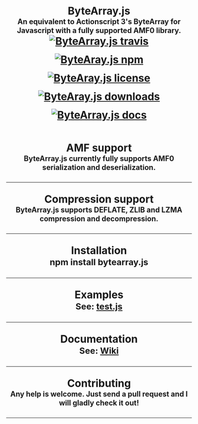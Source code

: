 <h1 align="center">
  <br>
  ByteArray.js
  <br>
  <sub><sup>An equivalent to Actionscript 3's ByteArray for Javascript with a fully supported AMF0 library.</sup></sub>
  <br>
  <a href="https://travis-ci.org/Zaseth/ByteArray.js"><img src="https://travis-ci.org/Zaseth/ByteArray.js.svg?branch=master" alt="ByteArray.js travis" style= "margin-bottom: 1rem"></a>
  <a href="https://www.npmjs.com/package/bytearray.js"><img src="https://img.shields.io/npm/v/bytearray.js.svg" alt="ByteAray.js npm" style="margin-bottom: 1rem"></a>
  <a href="https://github.com/Zaseth/ByteArray.js/blob/master/LICENSE"><img src="https://img.shields.io/npm/l/bytearray.js.svg" alt="ByteAray.js license" style="margin-bottom: 1rem"></a>
  <a href="https://npm-stat.com/charts.html?package=bytearray.js"><img src="https://img.shields.io/npm/dy/bytearray.js.svg" alt="ByteAray.js downloads" style="margin-bottom: 1rem"></a>
  <a href="https://github.com/Zaseth/ByteArray.js/wiki"><img src="https://img.shields.io/readthedocs/pip/stable.svg" alt="ByteArray.js docs" style="margin-bottom: 1rem"></a>
</h1>

<h1 align="center">
  AMF support
  <br>
  <sub><sup>ByteArray.js currently fully supports AMF0 serialization and deserialization.</sup></sub>
  <hr>
  Compression support
  <br>
  <sub><sup>ByteArray.js supports DEFLATE, ZLIB and LZMA compression and decompression.</sup></sub>
  <hr>
  Installation
  <br>
  <sub>npm install bytearray.js</sub>
  <hr>
  Examples
  <br>
  <sub>See: <a href="https://github.com/Zaseth/ByteArray.js/blob/master/Examples/test.js">test.js</a></sub>
  <hr>
  Documentation
  <br>
  <sub>See: <a href="https://github.com/Zaseth/ByteArray.js/wiki">Wiki</a></sub>
  <hr>
  Contributing
  <br>
  <sub><sup>Any help is welcome. Just send a pull request and I will gladly check it out!</sup></sub>
  <hr>
</h1>
